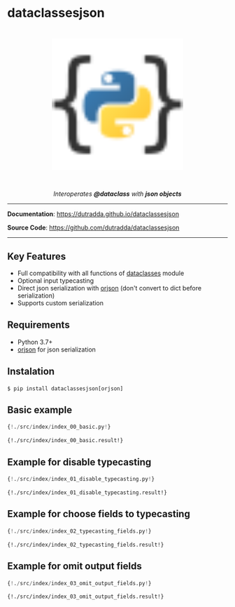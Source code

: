 # dataclassesjson

<p align="center" style="margin: 3em">
  <a href="https://github.com/dutradda/dataclassesjson">
    <img src="dataclassesjson.svg" alt="dataclassesjson" width="300"/>
  </a>
</p>

<p align="center">
    <em>Interoperates <b>@dataclass</b> with <b>json objects</b></em>
</p>

---

**Documentation**: <a href="https://dutradda.github.io/dataclassesjson" target="_blank">https://dutradda.github.io/dataclassesjson</a>

**Source Code**: <a href="https://github.com/dutradda/dataclassesjson" target="_blank">https://github.com/dutradda/dataclassesjson</a>

---


## Key Features

- Full compatibility with all functions of [dataclasses](https://docs.python.org/3/library/dataclasses.html) module
- Optional input typecasting
- Direct json serialization with [orjson](https://github.com/ijl/orjson) (don't convert to dict before serialization)
- Supports custom serialization


## Requirements

 - Python 3.7+
 - [orjson](https://github.com/ijl/orjson) for json serialization


## Instalation
```
$ pip install dataclassesjson[orjson]
```


## Basic example

```python
{!./src/index/index_00_basic.py!}
```

```
{!./src/index/index_00_basic.result!}
```


## Example for disable typecasting

```python
{!./src/index/index_01_disable_typecasting.py!}
```

```
{!./src/index/index_01_disable_typecasting.result!}
```


## Example for choose fields to typecasting

```python
{!./src/index/index_02_typecasting_fields.py!}
```

```
{!./src/index/index_02_typecasting_fields.result!}
```


## Example for omit output fields

```python
{!./src/index/index_03_omit_output_fields.py!}
```

```
{!./src/index/index_03_omit_output_fields.result!}
```
